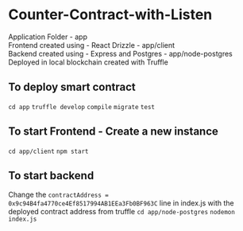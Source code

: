 # Counter-Contract-with-Listen

Application Folder - app </br>
Frontend created using - React Drizzle - app/client</br>
Backend created using - Express and Postgres - app/node-postgres</br>
Deployed in local blockchain created with Truffle</br>

## To deploy smart contract

`cd app`
`truffle develop`
`compile`
`migrate`
`test`

## To start Frontend - Create a new instance

`cd app/client`
`npm start`

## To start backend

Change the `contractAddress = 0x9c94B4fa4770ce4Ef8517994AB1EEa3Fb0BF963C` line in index.js with the deployed contract address from truffle
`cd app/node-postgres`
`nodemon index.js`


